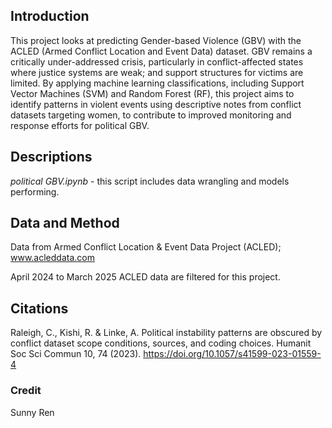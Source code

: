 ## Introduction
This project looks at predicting Gender-based Violence (GBV) with the ACLED (Armed Conflict Location and Event Data) dataset. GBV remains a critically under-addressed crisis, particularly in conflict-affected states where justice systems are weak; and support structures for victims are limited. By applying machine learning classifications, including Support Vector Machines (SVM) and Random Forest (RF), this project aims to identify patterns in violent events using descriptive notes from conflict datasets targeting women, to contribute to improved monitoring and response efforts for political GBV. 

## Descriptions
_political GBV.ipynb_ - this script includes data wrangling and models performing.

## Data and Method
Data from Armed Conflict Location & Event Data Project (ACLED); www.acleddata.com 

April 2024 to March 2025 ACLED data are filtered for this project.

## Citations
Raleigh, C., Kishi, R. & Linke, A. Political instability patterns are obscured by conflict dataset scope conditions, sources, and coding choices. Humanit Soc Sci Commun 10, 74 (2023). https://doi.org/10.1057/s41599-023-01559-4

### Credit
Sunny Ren
